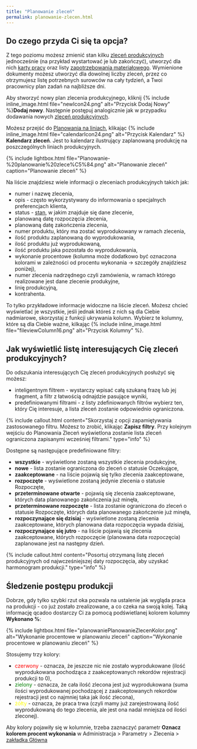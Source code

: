 ```yaml
---
title: "Planowanie zleceń"
permalink: planowanie-zlecen.html 
---
```

  
## Do czego przyda Ci się ta opcja?

Z tego poziomu możesz zmienić stan kilku [zleceń produkcyjnych](/zlecenia-produkcyjne) jednocześnie (na przykład wystartować je lub zakończyć), utworzyć dla nich [karty pracy](/karty-pracy)  oraz listy [zapotrzebowania materiałowego](/zapotrzebowanie-materialowe). Wymienione dokumenty możesz utworzyć dla dowolnej liczby zleceń, przez co otrzymujesz listę potrzebnych surowców na cały tydzień, a Twoi pracownicy plan zadań na najbliższe dni.

Aby stworzyć nowy plan zlecenia produkcyjnego, kliknij {% include inline_image.html file="newIcon24.png" alt="Przycisk Dodaj Nowy" %}**Dodaj nowy**. Następnie postępuj analogicznie jak w przypadku dodawania nowych [zleceń produkcyjnych](/zlecenia-produkcyjne).

Możesz przejść do  [Planowania na liniach](/planowanie-na-liniach), klikając {% include inline_image.html file="calendarIcon24.png" alt="Przycisk Kalendarz" %} **Kalendarz zleceń**. Jest to kalendarz ilustrujący zaplanowaną produkcję na poszczególnych liniach produkcyjnych.

{% include lightbox.html file="Planowanie-%20planowanie%20zlece%C5%84.png" alt="Planowanie zleceń" caption="Planowanie zleceń" %}

Na liście znajdziesz wiele informacji o zleceniach produkcyjnych takich jak:

- numer i nazwę zlecenia,
- opis - często wykorzystywany do informowania o specjalnych preferencjach klienta,
- status - [stan](/stany-i-statusy-zlecen), w jakim znajduje się dane zlecenie,
- planowaną datę rozpoczęcia zlecenia,
- planowaną datę zakończenia zlecenia,
- numer produktu, który ma zostać wyprodukowany w ramach zlecenia,
- ilość produktu zaplanowaną do wyprodukowania,
- ilość produktu już wyprodukowaną,
- ilość produktu jaka pozostała do wyprodukowania,
- wykonanie procentowe (kolumna może dodatkowo być oznaczona kolorami w zależności od procentu wykonania -> szczegóły znajdziesz poniżej),
- numer zlecenia nadrzędnego czyli zamówienia, w ramach którego realizowane jest dane zlecenie produkyjne,
- linię produkcyjną,
- kontrahenta.

To tylko przykładowe informacje widoczne na liście zleceń. Możesz chcieć wyświetlać je wszystkie, jeśli jednak któreś z nich są dla Ciebie nadmiarowe, skorzystaj z funkcji ukrywania kolumn. Wybierz te kolumny, które są dla Ciebie ważne, kilkając {% include inline_image.html file="fileviewColumn16.png" alt="Przycisk Kolumny" %}.

## Jak wyświetlić listę interesujących Cię zleceń produkcyjnych?

Do odszukania interesujących Cię zleceń produkcyjnych posłużyć się możesz:

- inteligentnym filtrem - wystarczy wpisać całą szukaną frazę lub jej fragment, a filtr z łatwością odnajdzie pasujące wyniki,
- predefiniowanymi filtrami - z listy zdefiniowanych filtrów wybierz ten, który Cię interesuje, a lista zleceń zostanie odpowiednio ograniczona.

{% include callout.html content="Skorzystaj z opcji zapamiętywania zastosowanego filtru. Możesz to zrobić, klikając **Zapisz filtry**. Przy kolejnym wejściu do Planowania Zleceń wyświetlona zostanie lista zleceń ograniczona zapisanymi wcześniej filtrami." type="info" %}

Dostępne są następujące predefiniowane filtry:

- **wszystkie** - wyświetlone zostaną wszystkie zlecenia produkcyjne,
- **nowe** - lista zostanie ograniczona do zleceń o statusie Oczekujące,
- **zaakceptowane** - na liście pojawią się tylko zlecenia zaakceptowane,
- **rozpoczęte** - wyświetlone zostaną jedynie zlecenia o statusie Rozpoczęte,
- **przeterminowane otwarte** - pojawią się zlecenia zaakceptowane, których data planowanego zakończenia już minęła,
- **przeterminowane rozpoczęte** - lista zostanie ograniczona do zleceń o statusie Rozpoczęte, których data planowanego zakończenie już minęła,
- **rozpoczynające się dzisiaj** - wyświetlone zostaną zlecenia zaakceptowane, których planowana data rozpoczęcia wypada dzisiaj,
- **rozpoczynające się jutro** - na liście pojawią się zlecenia zaakceptowane, których rozpoczęcie (planowana data rozpoczęcia) zaplanowane jest na następny dzień.

{% include callout.html content="Posortuj otrzymaną listę zleceń produkcyjnych od najwcześniejszej daty rozpoczęcia, aby uzyskać harmonogram produkcji." type="info" %}

## Śledzenie postępu produkcji

Dobrze, gdy tylko szybki rzut oka pozwala na ustalenie jak wygląda praca na produkcji - co już zostało zrealizowane, a co czeka na swoją kolej. Taką informację qcadoo dostarczy Ci za pomocą podświetlanej kolorem kolumny **Wykonano %**:

{% include lightbox.html file="planowaniePlanowanieZlecenKolor.png" alt="Wykonanie procentowe w planowaniu zleceń" caption="Wykonanie procentowe w planowaniu zleceń" %}

Stosujemy trzy kolory:
- <span style="color:red"> czerwony</span> - oznacza, że jeszcze nic nie zostało wyprodukowane (ilość wyprodukowana pochodząca z zaakceptowanych rekordów rejestracji produkcji to 0),
- <span style="color:green"> zielony</span> - oznacza, że cała ilość zlecona jest już wyprodukowana (suma ilości wyprodukowanej pochodzącej z zaakceptowanych rekordów rejestracji jest co najmniej taka jak ilość zlecona),
- <span style="color:yellow"> żółty</span> - oznacza, że praca trwa (czyli mamy już zarejestrowaną ilość wyprodukowaną do tego zlecenia, ale jest ona nadal mniejsza od ilości zleconej).

Aby kolory pojawiły się w kolumnie, trzeba zaznaczyć parametr **Oznacz kolorem procent wykonania** w Administracja > Parametry > Zlecenia > [zakładka Główna](/parametry-zlecen#główna)